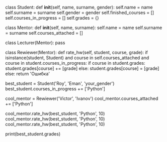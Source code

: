 class Student:
  def __init__(self, name, surname, gender):
      self.name = name
      self.surname = surname
      self.gender = gender
      self.finished_courses = []
      self.courses_in_progress = []
      self.grades = {}



class Mentor:
  def __init__(self, name, surname):
      self.name = name
      self.surname = surname
      self.courses_attached = []



class Lecturer(Mentor):
  pass

class Rewiewer(Mentor):
        def rate_hw(self, student, course, grade):
          if isinstance(student, Student) and course in self.courses_attached and course in student.courses_in_progress:
              if course in student.grades:
                  student.grades[course] += [grade]
              else:
                  student.grades[course] = [grade]
          else:
              return 'Ошибка'


best_student = Student('Roy', 'Eman', 'your_gender')
best_student.courses_in_progress += ['Python']

cool_mentor = Rewiewer('Victor', 'Ivanov')
cool_mentor.courses_attached += ['Python']

cool_mentor.rate_hw(best_student, 'Python', 10)
cool_mentor.rate_hw(best_student, 'Python', 10)
cool_mentor.rate_hw(best_student, 'Python', 10)

print(best_student.grades)